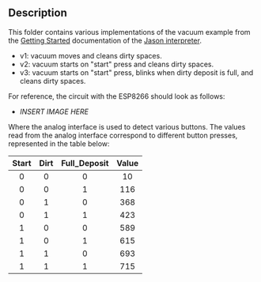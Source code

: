 ## Description

This folder contains various implementations of the vacuum example from the [Getting Started](https://jason.sourceforge.net/mini-tutorial/getting-started/) documentation of the [Jason interpreter](http://jason.sourceforge.net/wp/).

* v1: vacuum moves and cleans dirty spaces.
* v2: vacuum starts on "start" press and cleans dirty spaces.
* v3: vacuum starts on "start" press, blinks when dirty deposit is full, and cleans dirty spaces.

For reference, the circuit with the ESP8266 should look as follows:

* *INSERT IMAGE HERE*

Where the analog interface is used to detect various buttons. The values read from the analog interface correspond to different button presses, represented in the table below:

| Start  |  Dirt  | Full_Deposit |  Value |
| :---: | :---: | :---: | :---: | 
| 0 | 0 | 0 | 10 |
| 0 | 0 | 1 | 116 |
| 0 | 1 | 0 | 368 |
| 0 | 1 | 1 | 423 |
| 1 | 0 | 0 | 589 |
| 1 | 0 | 1 | 615 |
| 1 | 1 | 0 | 693 |
| 1 | 1 | 1 | 715 |